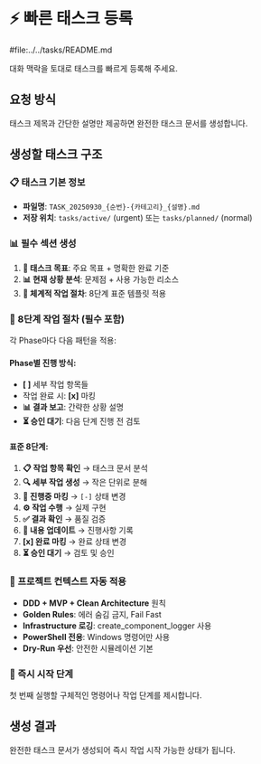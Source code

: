 # ⚡ 빠른 태스크 등록

#file:../../tasks/README.md

대화 맥락을 토대로 태스크를 빠르게 등록해 주세요.

## 요청 방식

태스크 제목과 간단한 설명만 제공하면 완전한 태스크 문서를 생성합니다.

## 생성할 태스크 구조

### 📋 태스크 기본 정보
- **파일명**: `TASK_20250930_{순번}-{카테고리}_{설명}.md`
- **저장 위치**: `tasks/active/` (urgent) 또는 `tasks/planned/` (normal)

### 📊 필수 섹션 생성
1. **🎯 태스크 목표**: 주요 목표 + 명확한 완료 기준
2. **📊 현재 상황 분석**: 문제점 + 사용 가능한 리소스
3. **🔄 체계적 작업 절차**: 8단계 표준 템플릿 적용

### 🔄 8단계 작업 절차 (필수 포함)
각 Phase마다 다음 패턴을 적용:

#### Phase별 진행 방식:
- **[ ]** 세부 작업 항목들
- 작업 완료 시: **[x]** 마킹
- **📊 결과 보고**: 간략한 상황 설명
- **⏳ 승인 대기**: 다음 단계 진행 전 검토

#### 표준 8단계:
1. **📋 작업 항목 확인** → 태스크 문서 분석
2. **🔍 세부 작업 생성** → 작은 단위로 분해
3. **🔄 진행중 마킹** → `[-]` 상태 변경
4. **⚙️ 작업 수행** → 실제 구현
5. **✅ 결과 확인** → 품질 검증
6. **📝 내용 업데이트** → 진행사항 기록
7. **[x] 완료 마킹** → 완료 상태 변경
8. **⏳ 승인 대기** → 검토 및 승인

### 🎯 프로젝트 컨텍스트 자동 적용
- **DDD + MVP + Clean Architecture** 원칙
- **Golden Rules**: 에러 숨김 금지, Fail Fast
- **Infrastructure 로깅**: create_component_logger 사용
- **PowerShell 전용**: Windows 명령어만 사용
- **Dry-Run 우선**: 안전한 시뮬레이션 기본

### 🚀 즉시 시작 단계
첫 번째 실행할 구체적인 명령어나 작업 단계를 제시합니다.

## 생성 결과

완전한 태스크 문서가 생성되어 즉시 작업 시작 가능한 상태가 됩니다.
